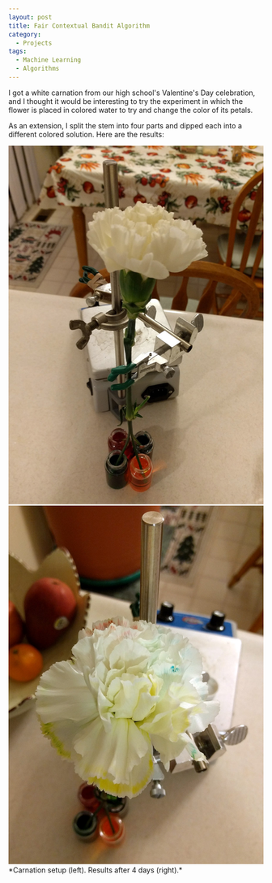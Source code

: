 ```yaml
---
layout: post
title: Fair Contextual Bandit Algorithm
category:
  - Projects
tags:
  - Machine Learning
  - Algorithms
---
```


I got a white carnation from our high school's Valentine's Day celebration, and I thought it would be interesting to try the experiment in which the flower is placed in colored water to try and change the color of its petals.
<!--more-->
As an extension, I split the stem into four parts and dipped each into a different colored solution. Here are the results:

<div class="center">
    <img src="/assets/img/carnation/carnation1.jpg" alt="Initial carnation setup" class="three-image-row">
    <img src="/assets/img/carnation/carnation2.jpg" alt="Resulting carnation" class="three-image-row">
</div>
*Carnation setup (left). Results after 4 days (right).*
